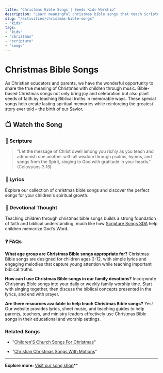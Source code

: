 ```yaml
---
title: "Christmas Bible Songs | Seeds Kids Worship"
description: "Learn meaningful christmas bible songs that teach Scripture through music. Interactive worship resources for kids and families."
slug: "/activities/christmas-bible-songs"
- "kids"
tags:
- "kids"
- "christmas"
- "scripture"
- "songs"
---
```


# Christmas Bible Songs

As Christian educators and parents, we have the wonderful opportunity to share the true meaning of Christmas with children through music. Bible-based Christmas songs not only bring joy and celebration but also plant seeds of faith by teaching Biblical truths in memorable ways. These special songs help create lasting spiritual memories while reinforcing the greatest story ever told – the birth of our Savior.

## 📺 Watch the Song

### 📖 Scripture

> "Let the message of Christ dwell among you richly as you teach and admonish one another with all wisdom through psalms, hymns, and songs from the Spirit, singing to God with gratitude in your hearts." (Colossians 3:16)

### 🎵 Lyrics

Explore our collection of christmas bible songs and discover the perfect songs for your children's spiritual growth.

### 💬 Devotional Thought

Teaching children through christmas bible songs builds a strong foundation of faith and biblical understanding, much like how [Scripture Songs SDA](/songs/scripture-songs-sda/) help children memorize God's Word.

### ❓ FAQs

**What age group are Christmas Bible songs appropriate for?**
Christmas Bible songs are designed for children ages 3-12, with simple lyrics and engaging melodies that capture young attention while teaching important biblical truths.

**How can I use Christmas Bible songs in our family devotions?**
Incorporate Christmas Bible songs into your daily or weekly family worship time. Start with singing together, then discuss the biblical concepts presented in the lyrics, and end with prayer.

**Are there resources available to help teach Christmas Bible songs?**
Yes! Our website provides lyrics, sheet music, and teaching guides to help parents, teachers, and ministry leaders effectively use Christmas Bible songs in their educational and worship settings.

### Related Songs

- "[Children'S Church Songs For Christmas](/activities/children-s-church-songs-for-christmas/)"

- "[Christian Christmas Songs With Motions](/activities/christian-christmas-songs-with-motions/)"

---

**Explore more:** [Visit our song shop](https://seedskidsworship.com/shop)**

<!-- Schema Markup -->

<script type="application/ld+json">
{
  "@context": "https://schema.org",
  "@type": "MusicRecording",
  "name": "christmas bible songs",
  "byArtist": {
    "@type": "MusicGroup",
    "name": "Seeds Kids Worship"
  },
  "isFamilyFriendly": true,
  "url": "https://seedskidsworship.com/activities/christmas-bible-songs/"
}
</script>

<script type="application/ld+json">
{
  "@context": "https://schema.org",
  "@type": "FAQPage",
  "mainEntity": [
    
    {
      "@type": "Question",
      "name": "How can christmas bible songs benefit my child's spiritual growth?",
      "acceptedAnswer": {
        "@type": "Answer",
        "text": "Christmas Bible Songs helps children develop a love for worship while learning biblical truths through engaging melodies and meaningful lyrics."
      }
    },
    
    {
      "@type": "Question",
      "name": "How can christmas bible songs benefit my child's spiritual growth?",
      "acceptedAnswer": {
        "@type": "Answer",
        "text": "Christmas Bible Songs helps children develop a love for worship while learning biblical truths through engaging melodies and meaningful lyrics."
      }
    },
    
    {
      "@type": "Question",
      "name": "How can christmas bible songs benefit my child's spiritual growth?",
      "acceptedAnswer": {
        "@type": "Answer",
        "text": "Christmas Bible Songs helps children develop a love for worship while learning biblical truths through engaging melodies and meaningful lyrics."
      }
    }
    
  ]
}
</script>